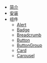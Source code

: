 <!--
 * @Description: In User Settings Edit
 * @Author: your name
 * @Date: 2019-10-15 15:27:18
 * @LastEditTime: 2019-10-24 11:06:10
 * @LastEditors: Please set LastEditors
 -->
* [简介]()
* [安装](install)
* 组件
  * [Alert](components/alert)
  * [Badge](components/badge)
  * [Breadcrumb](components/breadcrumb)
  * [Button](components/button)
  * [ButtonGroup](components/button-group)
  * [Card](components/card)
  * [Carousel](components/carousel)
